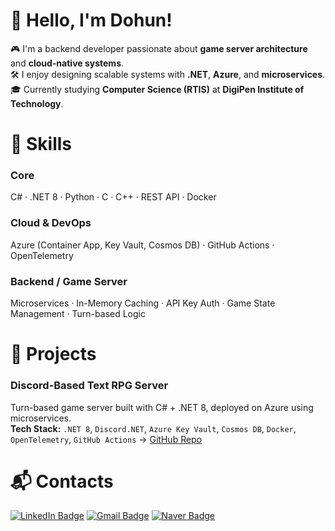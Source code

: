 # 👋 Hello, I'm Dohun!

🎮 I'm a backend developer passionate about **game server architecture** and **cloud-native systems**.  
🛠️ I enjoy designing scalable systems with **.NET**, **Azure**, and **microservices**.  
🎓 Currently studying **Computer Science (RTIS)** at **DigiPen Institute of Technology**.

# 💪 Skills

### Core
C# · .NET 8 · Python · C  · C++ · REST API · Docker

### Cloud & DevOps
Azure (Container App, Key Vault, Cosmos DB) · GitHub Actions · OpenTelemetry

### Backend / Game Server
Microservices · In-Memory Caching · API Key Auth · Game State Management · Turn-based Logic


# 🚀 Projects

### Discord-Based Text RPG Server  
Turn-based game server built with C# + .NET 8, deployed on Azure using microservices.  
**Tech Stack:** `.NET 8`, `Discord.NET`, `Azure Key Vault`, `Cosmos DB`, `Docker`, `OpenTelemetry`, `GitHub Actions`
→ [GitHub Repo](https://github.com/Dungeon-RPG-Discord-Game-Server)

# :mailbox_with_mail: Contacts
[![LinkedIn Badge](http://img.shields.io/badge/-LinkedIn-003D8F?style=flat-square&logo=github&link=https://soo-vely-dev.tistory.com/)](https://www.linkedin.com/in/dohun-lee-304971313/)
[![Gmail Badge](https://img.shields.io/badge/Gmail-d14836?style=flat-square&logo=Gmail&logoColor=white&link=mailto:kimsh1691@gmail.com)](mailto:vbn9302@gmail.com)
[![Naver Badge](https://img.shields.io/badge/Naver-03C75A?style=flat-square&logo=Naver&logoColor=white&link=mailto:rlatngus1691@naver.com)](mailto:vbn930@naver.com)

